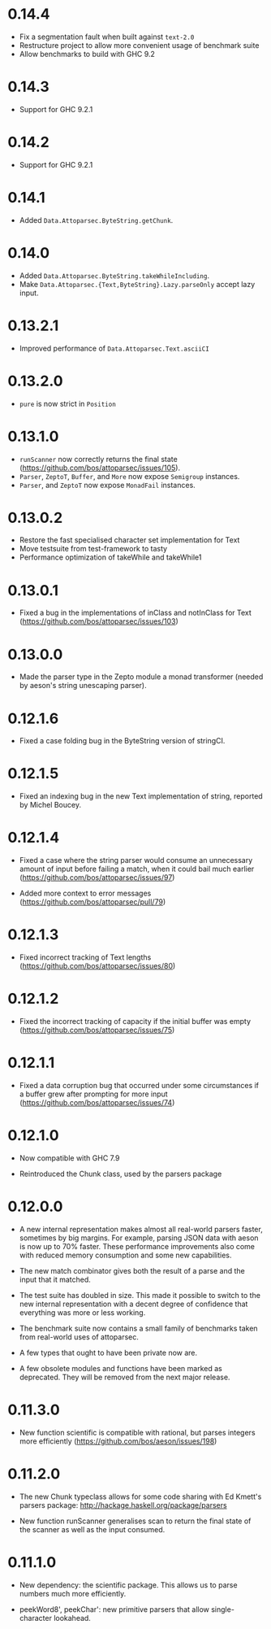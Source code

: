 # 0.14.4

* Fix a segmentation fault when built against `text-2.0`
* Restructure project to allow more convenient usage of benchmark suite
* Allow benchmarks to build with GHC 9.2

# 0.14.3

* Support for GHC 9.2.1

# 0.14.2

* Support for GHC 9.2.1

# 0.14.1

* Added `Data.Attoparsec.ByteString.getChunk`.

# 0.14.0

* Added `Data.Attoparsec.ByteString.takeWhileIncluding`.
* Make `Data.Attoparsec.{Text,ByteString}.Lazy.parseOnly` accept lazy input.

# 0.13.2.1

* Improved performance of `Data.Attoparsec.Text.asciiCI`

# 0.13.2.0

* `pure` is now strict in `Position`

# 0.13.1.0

* `runScanner` now correctly returns the final state
  (https://github.com/bos/attoparsec/issues/105).
* `Parser`, `ZeptoT`, `Buffer`, and `More` now expose `Semigroup` instances.
* `Parser`, and `ZeptoT` now expose `MonadFail` instances.

# 0.13.0.2

* Restore the fast specialised character set implementation for Text
* Move testsuite from test-framework to tasty
* Performance optimization of takeWhile and takeWhile1

# 0.13.0.1

* Fixed a bug in the implementations of inClass and notInClass for
  Text (https://github.com/bos/attoparsec/issues/103)

# 0.13.0.0

* Made the parser type in the Zepto module a monad transformer
  (needed by aeson's string unescaping parser).

# 0.12.1.6

* Fixed a case folding bug in the ByteString version of stringCI.

# 0.12.1.5

* Fixed an indexing bug in the new Text implementation of string,
  reported by Michel Boucey.

# 0.12.1.4

* Fixed a case where the string parser would consume an unnecessary
  amount of input before failing a match, when it could bail much
  earlier (https://github.com/bos/attoparsec/issues/97)

* Added more context to error messages
  (https://github.com/bos/attoparsec/pull/79)

# 0.12.1.3

* Fixed incorrect tracking of Text lengths
  (https://github.com/bos/attoparsec/issues/80)

# 0.12.1.2

* Fixed the incorrect tracking of capacity if the initial buffer was
  empty (https://github.com/bos/attoparsec/issues/75)

# 0.12.1.1

* Fixed a data corruption bug that occurred under some circumstances
  if a buffer grew after prompting for more input
  (https://github.com/bos/attoparsec/issues/74)

# 0.12.1.0

* Now compatible with GHC 7.9

* Reintroduced the Chunk class, used by the parsers package

# 0.12.0.0

* A new internal representation makes almost all real-world parsers
  faster, sometimes by big margins.  For example, parsing JSON data
  with aeson is now up to 70% faster.  These performance improvements
  also come with reduced memory consumption and some new capabilities.

* The new match combinator gives both the result of a parse and the
  input that it matched.

* The test suite has doubled in size.  This made it possible to switch
  to the new internal representation with a decent degree of
  confidence that everything was more or less working.

* The benchmark suite now contains a small family of benchmarks taken
  from real-world uses of attoparsec.

* A few types that ought to have been private now are.

* A few obsolete modules and functions have been marked as deprecated.
  They will be removed from the next major release.

# 0.11.3.0

* New function scientific is compatible with rational, but parses
  integers more efficiently (https://github.com/bos/aeson/issues/198)

# 0.11.2.0

* The new Chunk typeclass allows for some code sharing with Ed
  Kmett's parsers package: http://hackage.haskell.org/package/parsers

* New function runScanner generalises scan to return the final state
  of the scanner as well as the input consumed.

# 0.11.1.0

* New dependency: the scientific package.  This allows us to parse
  numbers much more efficiently.

* peekWord8', peekChar': new primitive parsers that allow
  single-character lookahead.
